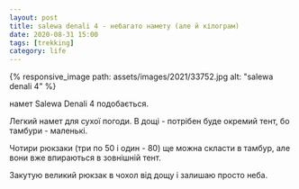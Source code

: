 ```yaml
---
layout: post
title: salewa denali 4 - небагато намету (але й кілограм)
date: 2020-08-31 15:00 
tags: [trekking]
category: life
---
```

{% responsive_image path: assets/images/2021/33752.jpg alt: "salewa denali 4" %}

намет Salewa Denali 4 подобається. 

Легкий намет для сухої погоди. 
В дощі - потрібен буде окремий тент, бо тамбури - маленькі. 

Чотири рюкзаки (три по 50 і один - 80) ще можна скласти в тамбур, але вони вже впираються в зовнішній тент. 

Закутую великий рюкзак в чохол від дощу і залишаю просто неба.
